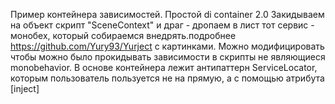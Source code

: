 Пример контейнера зависимостей. Простой di container 2.0 Закидываем на объект скрипт "SceneContext" и драг - дропаем в лист тот сервис - монобех, который собираемся внедрять.подробнее https://github.com/Yury93/Yurject с картинками.
Можно модифицировать чтобы можно было прокидывать зависимости в скрипты не являющиеся monobehavior.
В основе контейнера лежит антипаттерн ServiceLocator, которым пользователь пользуется не на прямую, а с помощью атрибута [inject]
